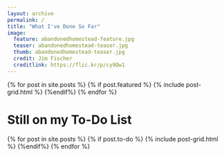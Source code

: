 ```yaml
---
layout: archive
permalink: /
title: "What I've Done So Far"
image:
  feature: abandonedhomestead-feature.jpg
  teaser: abandonedhomestead-teaser.jpg
  thumb: abandonedhomestead-teaser.jpg
  credit: Jim Fischer
  creditlink: https://flic.kr/p/cy9Qw1
---
```


<div class="tiles">
{% for post in site.posts %}
	{% if post.featured %}
		{% include post-grid.html %}
    {%endif%}
{% endfor %}
</div><!-- /.tiles -->

<h1 class="left">Still on my To-Do List</h1>

<div class="tiles">
{% for post in site.posts %}
	{% if post.to-do %}
		{% include post-grid.html %}
    {%endif%}
{% endfor %}
</div><!-- /.tiles -->